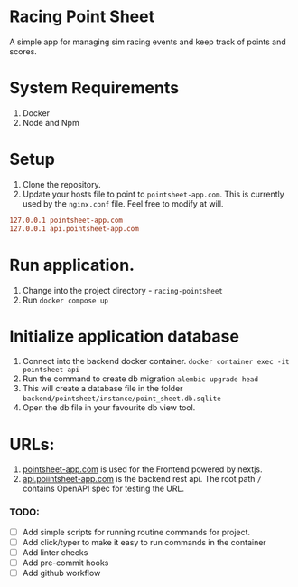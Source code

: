 # Racing Point Sheet

A simple app for managing sim racing events and keep track of points and scores.

# System Requirements

1. Docker
2. Node and Npm

# Setup

1. Clone the repository.
2. Update your hosts file to point to `pointsheet-app.com`. This is currently used by the `nginx.conf` file. Feel free to modify at will.

```ini
127.0.0.1 pointsheet-app.com
127.0.0.1 api.pointsheet-app.com
```

# Run application.

1. Change into the project directory - `racing-pointsheet`
2. Run `docker compose up`

# Initialize application database

1. Connect into the backend docker container. `docker container exec -it pointsheet-api`
2. Run the command to create db migration `alembic upgrade head`
3. This will create a database file in the folder `backend/pointsheet/instance/point_sheet.db.sqlite`
4. Open the db file in your favourite db view tool.

# URLs:

1. [pointsheet-app.com](pointsheet-app.com) is used for the Frontend powered by nextjs.
2. [api.poiintsheet-app.com](api.pointsheet-app.com) is the backend rest api. The root path `/` contains OpenAPI spec for testing the URL.

### TODO:

- [ ] Add simple scripts for running routine commands for project.
- [ ] Add click/typer to make it easy to run commands in the container
- [ ] Add linter checks
- [ ] Add pre-commit hooks
- [ ] Add github workflow
